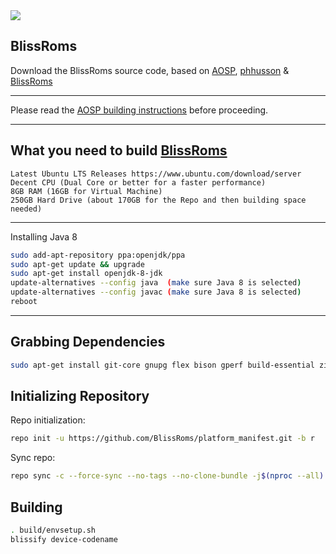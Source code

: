 <img src="https://i.imgur.com/0GnrwaU.png">

BlissRoms
-----------------------
Download the BlissRoms source code, based on [AOSP](https://android.googlesource.com), [phhusson](https://github.com/phhusson/treble_manifest) & [BlissRoms](https://github.com/BlissRoms/platform_manifest)

---------------------------------------------------

Please read the [AOSP building instructions](http://source.android.com/source/index.html) before proceeding.

-----------------------
What you need to build [BlissRoms](https://github.com/BlissROMs/platform_manifest)
-----------------------

    Latest Ubuntu LTS Releases https://www.ubuntu.com/download/server
    Decent CPU (Dual Core or better for a faster performance)
    8GB RAM (16GB for Virtual Machine)
    250GB Hard Drive (about 170GB for the Repo and then building space needed)
  
-----------------------

Installing Java 8
```bash
sudo add-apt-repository ppa:openjdk/ppa
sudo apt-get update && upgrade
sudo apt-get install openjdk-8-jdk
update-alternatives --config java  (make sure Java 8 is selected)
update-alternatives --config javac (make sure Java 8 is selected)
reboot
```
-----------------------

Grabbing Dependencies
-----------------------
```bash
sudo apt-get install git-core gnupg flex bison gperf build-essential zip curl zlib1g-dev gcc-multilib g++-multilib libc6-dev-i386  lib32ncurses5-dev x11proto-core-dev libx11-dev lib32z-dev ccache libgl1-mesa-dev libxml2-utils xsltproc unzip squashfs-tools python-mako libssl-dev ninja-build lunzip syslinux syslinux-utils gettext genisoimage gettext bc xorriso
```
Initializing Repository
-----------------------

Repo initialization:
```bash
repo init -u https://github.com/BlissRoms/platform_manifest.git -b r
```
Sync repo:
```bash
repo sync -c --force-sync --no-tags --no-clone-bundle -j$(nproc --all) --optimized-fetch --prune
```

Building
--------
```bash
. build/envsetup.sh
blissify device-codename
```
